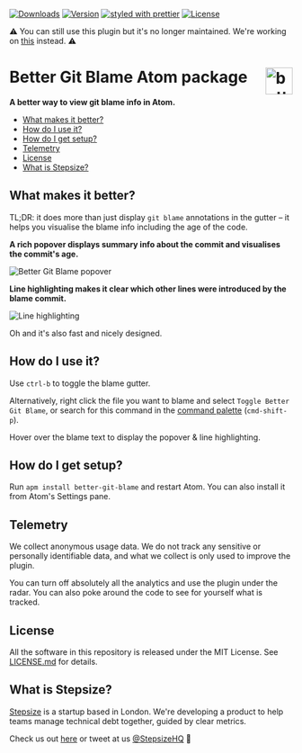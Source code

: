 [![Downloads](https://img.shields.io/apm/dm/better-git-blame.svg)](https://atom.io/packages/better-git-blame) [![Version](https://img.shields.io/apm/v/better-git-blame.svg)](https://atom.io/packages/better-git-blame) [![styled with prettier](https://img.shields.io/badge/styled_with-prettier-ff69b4.svg)](https://github.com/prettier/prettier) [![License](https://img.shields.io/apm/l/better-git-blame.svg)](https://github.com/Stepsize/atom-better-git-blame/blob/master/LICENSE.md)

⚠️ You can still use this plugin but it's no longer maintained. We're working on [this](http://bit.ly/1tvB1HC) instead. ⚠️

# Better Git Blame Atom package <img src="https://user-images.githubusercontent.com/13640069/31381614-f76a2990-adac-11e7-99d1-c3e53c4f5802.png" alt="better git blame logo" height="48px" align="right" />

**A better way to view git blame info in Atom.**

- [What makes it better?](#what-makes-it-better)
- [How do I use it?](#how-do-i-use-it)
- [How do I get setup?](#how-do-i-get-setup)
- [Telemetry](#telemetry)
- [License](#license)
- [What is Stepsize?](#what-is-stepsize)

## What makes it better?

TL;DR: it does more than just display `git blame` annotations in the gutter – it helps you visualise the blame info including the age of the code.

**A rich popover displays summary info about the commit and visualises the commit's age.**

![Better Git Blame popover](https://user-images.githubusercontent.com/4775299/72082000-6883cb00-32f7-11ea-9041-e8572903fd48.png)

**Line highlighting makes it clear which other lines were introduced by the blame commit.**

![Line highlighting](https://user-images.githubusercontent.com/4775299/72082001-691c6180-32f7-11ea-98a1-ddf493c08023.png)

Oh and it's also fast and nicely designed.

## How do I use it?

Use `ctrl-b`  to toggle the blame gutter.

Alternatively, right click the file you want to blame and select `Toggle Better Git Blame`, or search for this command in the [command palette](http://flight-manual.atom.io/getting-started/sections/atom-basics/#command-palette) (`cmd-shift-p`).

Hover over the blame text to display the popover & line highlighting.

## How do I get setup?

Run `apm install better-git-blame` and restart Atom. You can also install it from Atom's Settings pane.

## Telemetry

We collect anonymous usage data. We do not track any sensitive or personally identifiable data, and what we collect is only used to improve the plugin.

You can turn off absolutely all the analytics and use the plugin under the radar. You can also poke around the code to see for yourself what is tracked.

## License

All the software in this repository is released under the MIT License. See [LICENSE.md](https://github.com/stepsize/layer-atom-plugin/blob/master/LICENSE.md) for details.

## What is Stepsize?

[Stepsize](http://bit.ly/1tvB1HC) is a startup based in London. We're developing a product to help teams manage technical debt together, guided by clear metrics.

Check us out [here](http://bit.ly/1tvB1HC) or tweet at us [@StepsizeHQ](https://twitter.com/stepsizehq) 🙏
